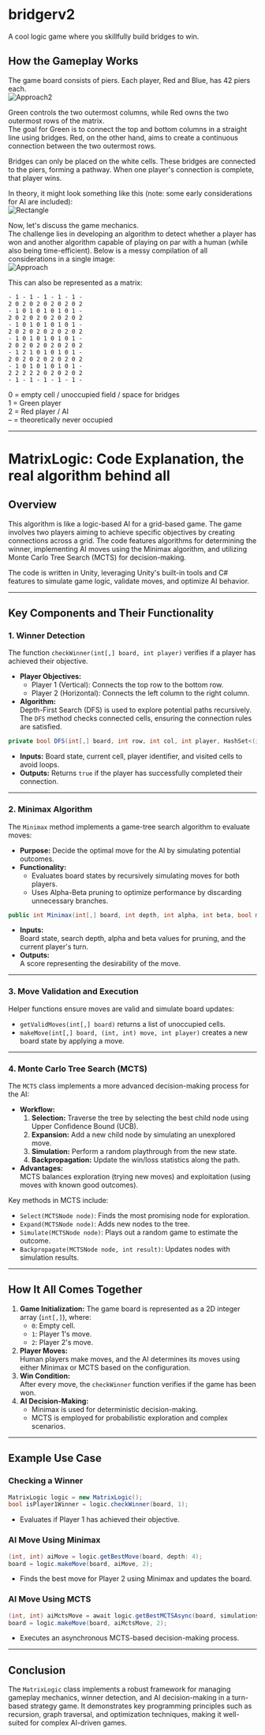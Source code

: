 # bridgerv2  
A cool logic game where you skillfully build bridges to win.

## How the Gameplay Works  
The game board consists of piers. Each player, Red and Blue, has 42 piers each.  
![Approach2](https://github.com/user-attachments/assets/8e3091a1-dd24-409b-acaa-de1cf77c1ad8)  

Green controls the two outermost columns, while Red owns the two outermost rows of the matrix.  
The goal for Green is to connect the top and bottom columns in a straight line using bridges. Red, on the other hand, aims to create a continuous connection between the two outermost rows.  

Bridges can only be placed on the white cells. These bridges are connected to the piers, forming a pathway. When one player's connection is complete, that player wins.  

In theory, it might look something like this (note: some early considerations for AI are included):  
![Rectangle](https://github.com/user-attachments/assets/86819cc5-8b2b-4b95-a01d-c8f11f4fab12)  

Now, let's discuss the game mechanics.  
The challenge lies in developing an algorithm to detect whether a player has won and another algorithm capable of playing on par with a human (while also being time-efficient). Below is a messy compilation of all considerations in a single image:  
![Approach](https://github.com/user-attachments/assets/7f9d8bdf-07e2-4e1d-a9b7-e6f3a793bba7)  

This can also be represented as a matrix:  
```
- 1 - 1 - 1 - 1 - 1 - 
2 0 2 0 2 0 2 0 2 0 2 
- 1 0 1 0 1 0 1 0 1 - 
2 0 2 0 2 0 2 0 2 0 2 
- 1 0 1 0 1 0 1 0 1 - 
2 0 2 0 2 0 2 0 2 0 2 
- 1 0 1 0 1 0 1 0 1 - 
2 0 2 0 2 0 2 0 2 0 2 
- 1 2 1 0 1 0 1 0 1 - 
2 0 2 0 2 0 2 0 2 0 2 
- 1 0 1 0 1 0 1 0 1 - 
2 2 2 2 2 0 2 0 2 0 2 
- 1 - 1 - 1 - 1 - 1 - 
```  

0 = empty cell / unoccupied field / space for bridges  
1 = Green player  
2 = Red player / AI  
– = theoretically never occupied  

---

# MatrixLogic: Code Explanation, the real algorithm behind all

## Overview

This algorithm is like a logic-based AI for a grid-based game. The game involves two players aiming to achieve specific objectives by creating connections across a grid. The code features algorithms for determining the winner, implementing AI moves using the Minimax algorithm, and utilizing Monte Carlo Tree Search (MCTS) for decision-making.

The code is written in Unity, leveraging Unity's built-in tools and C# features to simulate game logic, validate moves, and optimize AI behavior.

---

## Key Components and Their Functionality

### **1. Winner Detection**
The function `checkWinner(int[,] board, int player)` verifies if a player has achieved their objective.  
- **Player Objectives:**
  - Player 1 (Vertical): Connects the top row to the bottom row.
  - Player 2 (Horizontal): Connects the left column to the right column.
- **Algorithm:**  
  Depth-First Search (DFS) is used to explore potential paths recursively. The `DFS` method checks connected cells, ensuring the connection rules are satisfied.

```csharp
private bool DFS(int[,] board, int row, int col, int player, HashSet<(int, int)> visited)
```
- **Inputs:** Board state, current cell, player identifier, and visited cells to avoid loops.
- **Outputs:** Returns `true` if the player has successfully completed their connection.

---

### **2. Minimax Algorithm**
The `Minimax` method implements a game-tree search algorithm to evaluate moves:
- **Purpose:** Decide the optimal move for the AI by simulating potential outcomes.
- **Functionality:**
  - Evaluates board states by recursively simulating moves for both players.
  - Uses Alpha-Beta pruning to optimize performance by discarding unnecessary branches.

```csharp
public int Minimax(int[,] board, int depth, int alpha, int beta, bool maximizingPlayer)
```
- **Inputs:**  
  Board state, search depth, alpha and beta values for pruning, and the current player's turn.
- **Outputs:**  
  A score representing the desirability of the move.

---

### **3. Move Validation and Execution**
Helper functions ensure moves are valid and simulate board updates:
- `getValidMoves(int[,] board)` returns a list of unoccupied cells.
- `makeMove(int[,] board, (int, int) move, int player)` creates a new board state by applying a move.

---

### **4. Monte Carlo Tree Search (MCTS)**
The `MCTS` class implements a more advanced decision-making process for the AI:
- **Workflow:**
  1. **Selection:** Traverse the tree by selecting the best child node using Upper Confidence Bound (UCB).
  2. **Expansion:** Add a new child node by simulating an unexplored move.
  3. **Simulation:** Perform a random playthrough from the new state.
  4. **Backpropagation:** Update the win/loss statistics along the path.
- **Advantages:**  
  MCTS balances exploration (trying new moves) and exploitation (using moves with known good outcomes).

Key methods in MCTS include:
- `Select(MCTSNode node)`: Finds the most promising node for exploration.
- `Expand(MCTSNode node)`: Adds new nodes to the tree.
- `Simulate(MCTSNode node)`: Plays out a random game to estimate the outcome.
- `Backpropagate(MCTSNode node, int result)`: Updates nodes with simulation results.

---

## How It All Comes Together
1. **Game Initialization:** The game board is represented as a 2D integer array (`int[,]`), where:
   - `0`: Empty cell.
   - `1`: Player 1's move.
   - `2`: Player 2's move.
2. **Player Moves:**  
   Human players make moves, and the AI determines its moves using either Minimax or MCTS based on the configuration.
3. **Win Condition:**  
   After every move, the `checkWinner` function verifies if the game has been won.
4. **AI Decision-Making:**  
   - Minimax is used for deterministic decision-making.
   - MCTS is employed for probabilistic exploration and complex scenarios.

---

## Example Use Case
### **Checking a Winner**
```csharp
MatrixLogic logic = new MatrixLogic();
bool isPlayer1Winner = logic.checkWinner(board, 1);
```
- Evaluates if Player 1 has achieved their objective.

### **AI Move Using Minimax**
```csharp
(int, int) aiMove = logic.getBestMove(board, depth: 4);
board = logic.makeMove(board, aiMove, 2);
```
- Finds the best move for Player 2 using Minimax and updates the board.

### **AI Move Using MCTS**
```csharp
(int, int) aiMctsMove = await logic.getBestMCTSAsync(board, simulationsNumber: 1000);
board = logic.makeMove(board, aiMctsMove, 2);
```
- Executes an asynchronous MCTS-based decision-making process.

---

## Conclusion
The `MatrixLogic` class implements a robust framework for managing gameplay mechanics, winner detection, and AI decision-making in a turn-based strategy game. It demonstrates key programming principles such as recursion, graph traversal, and optimization techniques, making it well-suited for complex AI-driven games.

